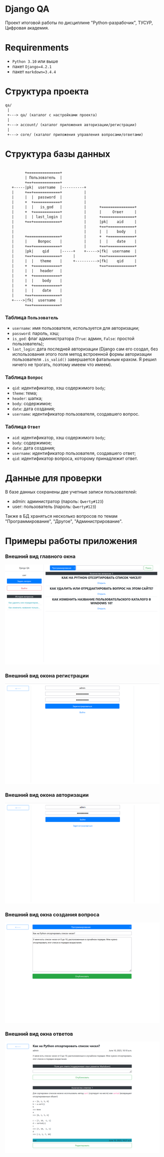 # Django QA

Проект итоговой работы по дисциплине "Python-разрабочик", ТУСУР, Цифровая академия.
<!---->

# Requirenments

- `Python 3.10` или выше
- пакет `Django=4.2.1`
- пакет `markdown=3.4.4`
<!---->

# Структура проекта

```
qa/
 |
 +---> qa/ (каталог с настройками проекта)
 | 
 +---> account/ (каталог приложения авторизации/регистрации)
 |
 +---> core/ (каталог приложения управления вопросами/ответами)
```
<!---->

# Структура базы данных

```

         +===============+
         | Пользователь  |
         +==+============+
   +-----|pk|  username  |----------+
   |     +==+============+          |
   |     |  |  password  |          |
   |     +  +============+          |
   |     |  |   is_god   |          |      +===============+
   |     +  +============+          |      |     Ответ     |
   |     |  | last_login |          |      +===============+
   |     +==+============+          |      |pk|    aid     |
   |                                |      +==+============+
   |                                |      |  |    body    |
   |     +===============+          |      +  +============+
   |     |     Вопрос    |          |      |  |    date    |
   |     +==+============+          |      +==+============+
   |     |pk|    qid     |-----+    +----->|fk|  username  |
   |     +==+============+     |           +==+============+
   |     |  |   theme    |     +---------->|fk|    qid     |
   |     +  +============+                 +==+============+     
   |     |  |   header   |     
   |     +  +============+     
   |     |  |    body    |     
   |     +  +============+     
   |     |  |    date    |     
   |     +==+============+     
   +---->|fk|  username  |     
         +==+============+     

```
<!---->
### Таблица `Пользователь`

- `username`: имя пользователя, используется для авторизации;
- `password`: пароль, хэш;
- `is_god`: флаг администратора (`True`: админ, `False`: простой пользователь);
- `last_login`: дата последней авторизации (Django сам его создал, без использования этого
    поля метод встроенной формы авторизации пользователя `.is_valid()` завершается фатальным
    крахом. Я решил ничего не трогать, поэтому имеем что имеем).
<!---->

### Таблица `Вопрос`

- `qid`: идентификатор, хэш содержимого `body`;
- `theme`: тема;
- `header`: шапка;
- `body`: содержимое;
- `date`: дата создания;
- `username`: идентификатор пользователя, создавшего вопрос.
<!---->

### Таблица `Ответ`

- `aid`: идентификатор, хэш содержимого `body`;
- `body`: содержимое;
- `date`: дата создания;
- `username`: идентификатор пользователя, создавшего ответ;
- `qid`: идентификатор вопроса, которому принадлежит ответ.
<!---->

# Данные для проверки

В базе данных сохранены две учетные записи пользователей:
- admin: администратор (пароль: `Qwerty#123`)
- user: пользователь (пароль: `Qwerty#123`)
<!---->
Также в БД храняться несколько вопросов по темам "Программирование", "Другое", "Администрирование".
<!---->

# Примеры работы приложения

### Внешний вид главного окна

![mainpage](https://github.com/internetProhozhij/django_qa/blob/master/screenshots/main.png)
<!---->

### Внешний вид окона регистрации 

![regpage](https://github.com/internetProhozhij/django_qa/blob/master/screenshots/reg.png)
<!---->

### Внешний вид окона авторизации

![authpage](https://github.com/internetProhozhij/django_qa/blob/master/screenshots/auth.png)
<!---->

### Внешний вид окна создания вопроса

![questionpage](https://github.com/internetProhozhij/django_qa/blob/master/screenshots/question.png)
<!---->

### Внешний вид окна ответов

![answerpage](https://github.com/internetProhozhij/django_qa/blob/master/screenshots/answer.png)
